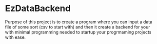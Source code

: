# EzDataBackend
Purpose of this project is to create a program where you can input a data file of some sort (csv to start with) and then it create a backend for your with minimal programming needed to startup your progrmaming projects with ease.
